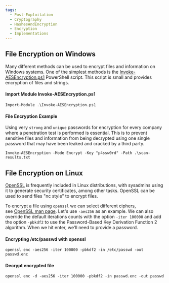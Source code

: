 ```yaml
---
tags:
  - Post-Exploitation
  - Cryptography
  - HashesAndEncryption
  - Encryption
  - Implementations
---
```

## File Encryption on Windows 

Many different methods can be used to encrypt files and information on Windows systems. One of the simplest methods is the [Invoke-AESEncryption.ps1](https://www.powershellgallery.com/packages/DRTools/4.0.2.3/Content/Functions%5CInvoke-AESEncryption.ps1) PowerShell script. This script is small and provides encryption of files and strings.

#### Import Module Invoke-AESEncryption.ps1

```powershell-session
Import-Module .\Invoke-AESEncryption.ps1
```

#### File Encryption Example

Using very `strong` and `unique` passwords for encryption for every company where a penetration test is performed is essential. This is to prevent sensitive files and information from being decrypted using one single password that may have been leaked and cracked by a third party.

```powershell-session
Invoke-AESEncryption -Mode Encrypt -Key "p4ssw0rd" -Path .\scan-results.txt
```


## File Encryption on Linux

[OpenSSL](https://www.openssl.org/) is frequently included in Linux distributions, with sysadmins using it to generate security certificates, among other tasks. OpenSSL can be used to send files "nc style" to encrypt files.

To encrypt a file using `openssl` we can select different ciphers, see [OpenSSL man page](https://www.openssl.org/docs/man1.1.1/man1/openssl-enc.html). Let's use `-aes256` as an example. We can also override the default iterations counts with the option `-iter 100000` and add the option `-pbkdf2` to use the Password-Based Key Derivation Function 2 algorithm. When we hit enter, we'll need to provide a password.

#### Encrypting /etc/passwd with openssl

```shell-session
openssl enc -aes256 -iter 100000 -pbkdf2 -in /etc/passwd -out passwd.enc
```

#### Decrypt encrypted file

```shell-session
openssl enc -d -aes256 -iter 100000 -pbkdf2 -in passwd.enc -out passwd  
```